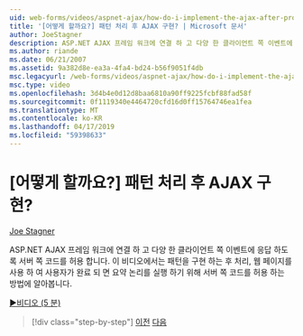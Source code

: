 ```yaml
---
uid: web-forms/videos/aspnet-ajax/how-do-i-implement-the-ajax-after-processing-pattern
title: '[어떻게 할까요?] 패턴 처리 후 AJAX 구현? | Microsoft 문서'
author: JoeStagner
description: ASP.NET AJAX 프레임 워크에 연결 하 고 다양 한 클라이언트 쪽 이벤트에 응답 하도록 서버 쪽 코드를 허용 합니다. 이 비디오는 Aft를 구현 하는 방법을 알아보겠습니다...
ms.author: riande
ms.date: 06/21/2007
ms.assetid: 9a382d8e-ea3a-4fa4-bd24-b56f9051f4db
msc.legacyurl: /web-forms/videos/aspnet-ajax/how-do-i-implement-the-ajax-after-processing-pattern
msc.type: video
ms.openlocfilehash: 3d4b4e0d12d8baa6810a90ff9225fcbf88fad58f
ms.sourcegitcommit: 0f1119340e4464720cfd16d0ff15764746ea1fea
ms.translationtype: MT
ms.contentlocale: ko-KR
ms.lasthandoff: 04/17/2019
ms.locfileid: "59398633"
---
```

# <a name="how-do-i-implement-the-ajax-after-processing-pattern"></a>[어떻게 할까요?] 패턴 처리 후 AJAX 구현?

[Joe Stagner](https://github.com/JoeStagner)

ASP.NET AJAX 프레임 워크에 연결 하 고 다양 한 클라이언트 쪽 이벤트에 응답 하도록 서버 쪽 코드를 허용 합니다. 이 비디오에서는 패턴을 구현 하는 후 처리, 웹 페이지를 사용 하 여 사용자가 완료 되 면 요약 논리를 실행 하기 위해 서버 쪽 코드를 허용 하는 방법에 알아봅니다.

[&#9654;비디오 (5 분)](https://channel9.msdn.com/Blogs/ASP-NET-Site-Videos/how-do-i-implement-the-ajax-after-processing-pattern)

> [!div class="step-by-step"]
> [이전](how-do-i-use-the-aspnet-ajax-history-control.md)
> [다음](how-do-i-update-multiple-regions-of-a-page-with-aspnet-ajax.md)
